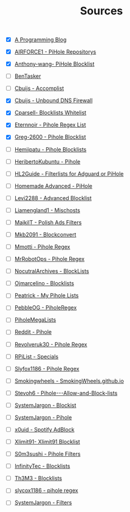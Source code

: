 <br>

<h1 align="center">Sources</h1>

<br>

- [x] [A Programming Blog](https://surajdeshpande.wordpress.com/2021/01/23/pihole-adlist-and-regex-blacklist/)

- [x] [AIRFORCE1 - PiHole Repositorys](https://github.com/AlRFORCE1/PiHoleRepositorys)

- [x] [Anthony-wang- PiHole Blocklist](https://github.com/anthony-wang/PiHoleBlocklist)

- [ ] [BenTasker](https://www.bentasker.co.uk/posts/documentation/general/refreshing-piholes-regex-block-list-from-external-sources.html)

- [ ] [Cbuijs - Accomplist](https://github.com/cbuijs/accomplist)

- [x] [Cbuijs - Unbound DNS Firewall](https://github.com/cbuijs/unbound-dns-firewall)

- [x] [Cparsell- Blocklists Whitelist](https://github.com/cparsell/Blocklists-Whitelists)

- [x] [Eternnoir - Pihole Regex List](https://github.com/eternnoir/pihole-regex.list)

- [x] [Greg-2600 - Pihole Blocklist](https://github.com/Greg-2600/pihole_block_list)

- [ ] [Hemiipatu - Pihole Blocklists](https://github.com/hemiipatu/PiHoleBlocklists)

- [ ] [HeribertoKubuntu - Pihole](https://github.com/HeribertoKubuntu/pihole)

- [ ] [HL2Guide - Filterlists for Adguard or PiHole](https://github.com/hl2guide/Filterlist-for-AdGuard-or-PiHole)

- [ ] [Homemade Advanced - PiHole](https://codeberg.org/HomemadeAdvanced/PiHole)

- [ ] [Levi2288 - Advanced Blocklist](https://github.com/Levi2288/AdvancedBlockList)

- [ ] [Liamengland1 - Mischosts](https://github.com/liamengland1/mischosts)

- [ ] [MajkiIT - Polish Ads Filters](https://github.com/MajkiIT/polish-ads-filter)

- [ ] [Mkb2091 - Blockconvert](https://github.com/mkb2091/blockconvert)

- [ ] [Mmotti - Pihole Regex](https://github.com/mmotti/pihole-regex)

- [ ] [MrRobotOps - Pihole Regex](https://github.com/Mr-Robot-ops/pihole-regex)

- [ ] [NocutralArchives - BlockLists](https://github.com/nocturnalarchives/BlockLists)

- [ ] [Ojmarcelino - Blocklists](https://github.imc.re/ojmarcelino/blocklists)

- [ ] [Peatrick - My Pihole Lists](https://github.com/peatrick/my-pihole-lists)

- [ ] [PebbleOG - PiholeRegex](https://github.com/PebbleOG/pihole-regex)

- [ ] [PiholeMegaLists](https://gitlab.com/nezu81/pihole-mega-lists)

- [ ] [Reddit - Pihole](https://www.reddit.com/r/pihole/comments/awvk13/can_anyone_recommend_some_good_regex_filters/)

- [ ] [Revolveruk30 - Pihole Regex](https://github.com/revolveruk30/pihole-regex)

- [ ] [RPiList - Specials](https://github.com/RPiList/specials)

- [ ] [Slyfox1186 - Pihole Regex](https://github.com/slyfox1186/pihole-regex)

- [ ] [Smokingwheels - SmokingWheels.github.io](https://github.com/smokingwheels/smokingwheels.github.io)

- [ ] [Stevoh6 - Pihole---Allow-and-Block-lists](https://github.com/stevoh6/Pihole---Allow-and-Block-lists)

- [ ] [SystemJargon - Blockist](https://github.com/SystemJargon/blocklists)

- [ ] [SystemJargon - Pihole](https://github.com/SystemJargon/pi-hole)

- [ ] [x0uid - Spotify AdBlock](https://github.com/x0uid/SpotifyAdBlock)

- [ ] [Xlimit91- Xlimit91 Blocklist](https://github.com/xlimit91/xlimit91-block-list)

- [ ] [S0m3sushi - Pihole Filters](https://github.com/s0m3sushi/pihole-filters)

- [ ] [InfinityTec - Blocklists](https://github.com/infinitytec/blocklists)
      
- [ ] [Th3M3 - Blocklists](https://github.com/Th3M3/blocklists)

- [ ] [slycox1186 - pihole regex](https://github.com/slyfox1186/pihole-regex)

- [ ] [SystemJargon - Filters](https://github.com/SystemJargon/filters)
